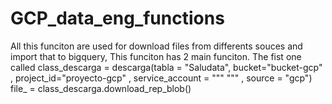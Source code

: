 # GCP_data_eng_functions
All this funciton are used for download files from differents souces and import that to bigquery, 
This funciton has 2 main funciton.
The fist one called 
class_descarga = descarga(tabla = "Saludata",
         bucket="bucket-gcp" ,
         project_id="proyecto-gcp" ,
             service_account = """
                              """
         , source = "gcp")
file_ = class_descarga.download_rep_blob()
